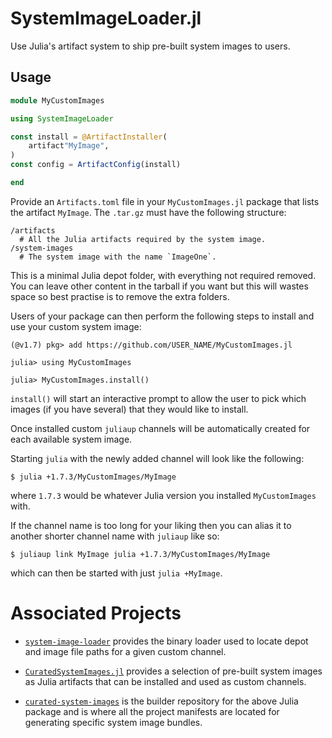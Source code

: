 # SystemImageLoader.jl

Use Julia's artifact system to ship pre-built system images to users.

## Usage

```julia
module MyCustomImages

using SystemImageLoader

const install = @ArtifactInstaller(
    artifact"MyImage",
)
const config = ArtifactConfig(install)

end
```

Provide an `Artifacts.toml` file in your `MyCustomImages.jl` package that lists
the artifact `MyImage`. The `.tar.gz` must have the following structure:

```
/artifacts
  # All the Julia artifacts required by the system image.
/system-images
  # The system image with the name `ImageOne`.
```

This is a minimal Julia depot folder, with everything not required removed. You
can leave other content in the tarball if you want but this will wastes space
so best practise is to remove the extra folders.

Users of your package can then perform the following steps to install and use your
custom system image:

```
(@v1.7) pkg> add https://github.com/USER_NAME/MyCustomImages.jl

julia> using MyCustomImages

julia> MyCustomImages.install()
```

`install()` will start an interactive prompt to allow the user to pick which
images (if you have several) that they would like to install.

Once installed custom `juliaup` channels will be automatically created for each
available system image.

Starting `julia` with the newly added channel will look like the following:

```
$ julia +1.7.3/MyCustomImages/MyImage
```

where `1.7.3` would be whatever Julia version you installed `MyCustomImages`
with.

If the channel name is too long for your liking then you can alias it to
another shorter channel name with `juliaup` like so:

```
$ juliaup link MyImage julia +1.7.3/MyCustomImages/MyImage
```

which can then be started with just `julia +MyImage`.

# Associated Projects

  - [`system-image-loader`](https://github.com/MichaelHatherly/system-image-loader)
    provides the binary loader used to locate depot and image file paths for a
    given custom channel.

  - [`CuratedSystemImages.jl`](https://github.com/MichaelHatherly/CuratedSystemImages.jl)
    provides a selection of pre-built system images as Julia artifacts that can
    be installed and used as custom channels.

  - [`curated-system-images`](https://github.com/MichaelHatherly/curated-system-images)
    is the builder repository for the above Julia package and is where all the
    project manifests are located for generating specific system image bundles.

